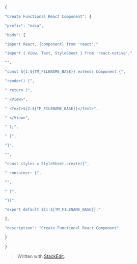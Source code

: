
```js
{

"Create Functional React Component": {

"prefix": "nasa",

"body": [

"import React, {component} from 'react';"

"import { View, Text, StyleSheet } from 'react-native';"

"",

"const ${1:${TM_FILENAME_BASE}} extends Component {",

"render() {",

" return (",

" <View>",

" <Text>${2:${TM_FILENAME_BASE}}</Text>",

" </View>",

" );",

" }",

"}",

"",

"const styles = StyleSheet.create({",

" container: {",

"",

" }",

"})",

"export default ${1:${TM_FILENAME_BASE}};"

],

"description": "Create Functional React Component"

}

}
```

> Written with [StackEdit](https://stackedit.io/).
<!--stackedit_data:
eyJoaXN0b3J5IjpbMTc3NjU0MzQzOV19
-->